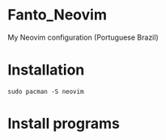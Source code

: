 # Fanto_Neovim
My Neovim configuration (Portuguese Brazil)

# Installation

```shell 
sudo pacman -S neovim
```

# Install programs


